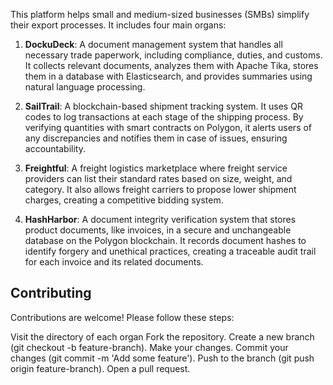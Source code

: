 This platform helps small and medium-sized businesses (SMBs) simplify their export processes. It includes four main organs:

1. **DockuDeck**: A document management system that handles all necessary trade paperwork, including compliance, duties, and customs. It collects relevant documents, analyzes them with Apache Tika, stores them in a database with Elasticsearch, and provides summaries using natural language processing.

2. **SailTrail**: A blockchain-based shipment tracking system. It uses QR codes to log transactions at each stage of the shipping process. By verifying quantities with smart contracts on Polygon, it alerts users of any discrepancies and notifies them in case of issues, ensuring accountability.

3. **Freightful**: A freight logistics marketplace where freight service providers can list their standard rates based on size, weight, and category. It also allows freight carriers to propose lower shipment charges, creating a competitive bidding system.

4. **HashHarbor**: A document integrity verification system that stores product documents, like invoices, in a secure and unchangeable database on the Polygon blockchain. It records document hashes to identify forgery and unethical practices, creating a traceable audit trail for each invoice and its related documents.



## Contributing
Contributions are welcome! Please follow these steps:

Visit the directory of each organ
Fork the repository.
Create a new branch (git checkout -b feature-branch).
Make your changes.
Commit your changes (git commit -m 'Add some feature').
Push to the branch (git push origin feature-branch).
Open a pull request.
